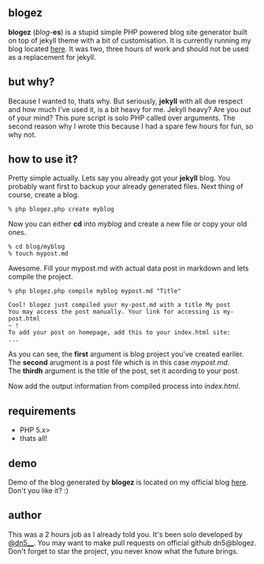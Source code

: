 ## blogez
**blogez** (*blog*-**es**) is a stupid simple PHP powered blog site generator built on top of jekyll theme with a bit of customisation. It is currently running my blog located [here](http://dn5.ljuska.org). It was two, three hours of work and should not be used as a replacement for jekyll.  
  
## but why?
Because I wanted to, thats why. But seriously, **jekyll** with all due respect and how much I've used it, is a bit heavy for me. Jekyll heavy? Are you out of your mind? This pure script is solo PHP called over arguments. The second reason why I wrote this because I had a spare few hours for fun, so why not.  
  
## how to use it?
Pretty simple actually. Lets say you already got your **jekyll** blog. You probably want first to backup your already generated files. Next thing of course, create a blog.      
  
    % php blogez.php create myblog
    
Now you can either **cd** into *myblog* and create a new file or copy your old ones.  
  
    % cd blog/myblog
    % touch mypost.md
    
Awesome. Fill your mypost.md with actual data post in markdown and lets compile the project.  
  
    % php blogez.php compile myblog mypost.md "Title"  
    
    Cool! blogez just compiled your my-post.md with a title My post
    You may access the post manually. Your link for accessing is my-post.html
    ~ !
    To add your post on homepage, add this to your index.html site:
    ...

As you can see, the **first** argument is blog project you've created eariler.  
The **second** arugment is a post file which is in this case *mypost.md*.  
The **thirdh** argument is the title of the post, set it acording to your post.  
  
Now add the output information from compiled process into *index.html*.  
  
## requirements  
* PHP 5.x>
* thats all!  

## demo
Demo of the blog generated by **blogez** is located on my official blog [here](http://dn5.ljuska.org). Don't you like it? :)  
  
## author
This was a 2 hours job as I already told you. It's been solo developed by [@dn5__](https://twitter.com/dn5__). You may want to make pull requests on official github dn5@blogez. Don't forget to star the project, you never know what the future brings.  